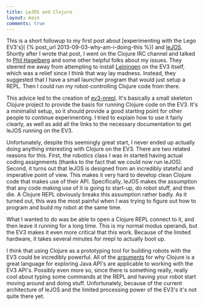 ```yaml
---
title: LeJOS and Clojure
layout: main
comments: true
---
```


This is a short followup to my first post about
[experimenting with the Lego EV3's](
{% post_url 2013-09-03-why-am-i-doing-this %}) and [leJOS]. Shortly
after I wrote that post, I went on the Clojure IRC channel and talked
to [Phil Hagelberg][technomancy] and some other helpful folks about my
issues. They steered me away from attempting to install [Leiningen] on
the EV3 itself, which was a relief since I think that way lay
madness. Instead, they suggested that I have a small launcher program
that would just setup a REPL. Then I could run my robot-controlling
Clojure code from there.

This advice led to the creation of [ev3-nrepl]. It's basically a small
skeleton Clojure project to provide the basis for running Clojure code
on the EV3. It's a minimalist setup, so it should provide a good
starting point for other people to continue experimenting. I tried to
explain how to use it fairly clearly, as well as add all the links to
the necessary documentation to get leJOS running on the EV3.

Unfortunately, despite this seemingly great start, I never ended up
actually doing anything interesting with Clojure on the EV3. There are
two related reasons for this. First, the robotics class I was in
started having actual coding assignments (thanks to the fact that we
could now run leJOS). Second, it turns out that leJOS is designed from
an incredibly stateful and imperative point of view. This makes it
very hard to develop clean Clojure code that makes use of their
API. Specifically, leJOS makes the assumption that any code making use
of it is going to start-up, do robot stuff, and then die. A Clojure
REPL obviously breaks this assumption rather badly. As it turned out,
this was the most painful when I was trying to figure out how to
program and build my robot at the same time.

What I wanted to do was be able to open a Clojure REPL connect to it,
and then leave it running for a long time. This is my normal modus
operandi, but the EV3 makes it even more critical that this
work. Because of the limited hardware, it takes several minutes for
nrepl to actually boot up.

I think that using Clojure as a prototyping tool for building robots
with the EV3 could be incredibly powerful. All of the
[arguments](http://www.infoq.com/presentations/Clojure-Java-Interop)
for why Clojure is a great language for exploring Java API's are
applicable to working with the EV3 API's. Possibly even more so, since
there is something really, really cool about typing some commands at
the REPL and having your robot start moving around and doing
stuff. Unfortunately, because of the current architecture of leJOS and
the limited processing power of the EV3's it's not quite there yet.

[leJOS]: http://lejos.org
[technomancy]: http://technomancy.us/
[leiningen]: http://leiningen.org/
[ev3-nrepl]: https://github.com/RadicalZephyr/ev3-nrepl
